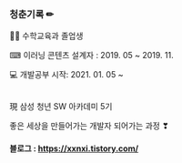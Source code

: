 ### 청춘기록 ✏

👩‍🏫 수학교육과 졸업생 

⌨ 이러닝 콘텐츠 설계자 : 2019. 05 ~ 2019. 11.

💻 개발공부 시작: 2021. 01. 05 ~<br><br>


現 삼성 청년 SW 아카데미 5기

좋은 세상을 만들어가는 개발자 되어가는 과정 ❣


#### 블로그 : https://xxnxi.tistory.com/
